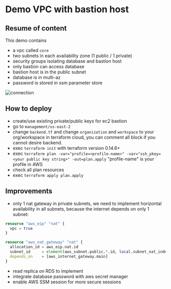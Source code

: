 # Demo VPC with bastion host

## Resume of content

This demo contains

- a vpc called `core`
- two subnets in each availability zone (1 public  / 1 private)
- security groups isolating database and bastion host
- only bastion can access database
- bastion host is in the public subnet
- database is in multi-az
- password is stored in ssm parameter store

![connection](https://imgur.com/hgV295a.png)

## How to deploy

- create/use existing private/public keys for ec2 bastion
- go to `management/us-east-2`
- change `backend.tf` and change `organization` and `workspace` to your org/workspace in terraform cloud, you can comment all block if you cannot desire backend.
- exec `terraform init` with terraform version 0.14.6+
- exec `terraform plan -var="profile=<profile-name>" -var="ssh_pkey=<your public key string>" -out=plan.apply` "profile-name" is your profile in AWS
- check all plan resources
- exec `terraform apply plan.apply`

## Improvements

- only 1 nat gateway in private subnets, we need to implement horizontal availability in all subnets, because the internet depends on only 1 subnet:

```terraform
resource "aws_eip" "nat" {
  vpc = true
}

resource "aws_nat_gateway" "nat" {
  allocation_id = aws_eip.nat.id
  subnet_id     = element(aws_subnet.public.*.id, local.subnet_nat_index)
  depends_on    = [aws_internet_gateway.main]
}
```

- read replica on RDS to implement
- integrate database password with aws secret manager
- enable AWS SSM session for more secure sessions
